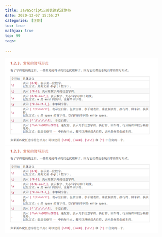 ```yaml
---
title: JavaScript正则表达式迷你书
date: 2020-12-07 15:56:27
categories: [正则]
toc: true
mathjax: true
top: 99
tags:

---
```


![](/images/JavaScript正则表达式迷你书/1.bmp)
![](JavaScript正则表达式迷你书/1.bmp)